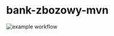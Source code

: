 # bank-zbozowy-mvn
![example workflow](https://github.com/kvbqq/bank-zbozowy-mvn/actions/workflows/<file>/badge.svg)
